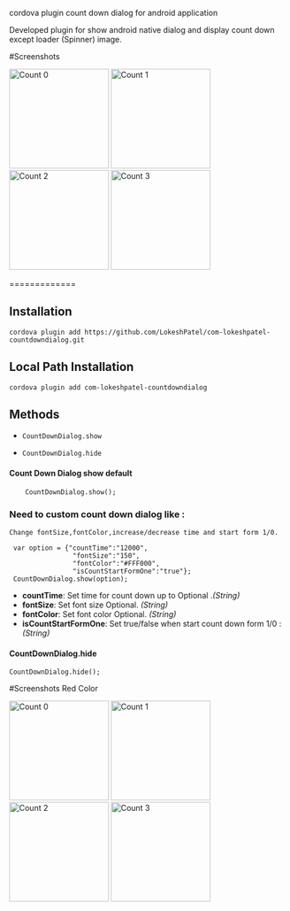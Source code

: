 
cordova plugin count down dialog for android application

 Developed plugin for show android native dialog and display count down except loader (Spinner) image.

#Screenshots

<img src="https://dl.dropboxusercontent.com/s/dsyxioyr0znul7u/greenImage0.png?dl=0" alt="Count 0" width="180">
<img src="https://dl.dropboxusercontent.com/s/hi7dd67fritlovl/greenImage1.png?dl=0" alt="Count 1" width="180">
<img src="https://dl.dropboxusercontent.com/s/8y65sbasfcy9xf9/greenImage2.png?dl=0" alt="Count 2" width="180">
<img src="https://dl.dropboxusercontent.com/s/kljsbhdu38spy81/greenImage3.png?dl=0" alt="Count 3" width="180">

=============

## Installation

```
cordova plugin add https://github.com/LokeshPatel/com-lokeshpatel-countdowndialog.git

```

## Local Path Installation

```
cordova plugin add com-lokeshpatel-countdowndialog

```
## Methods
- `CountDownDialog.show`

- `CountDownDialog.hide`

#### Count Down Dialog show default
 ```
     CountDownDialog.show();
```
### Need to custom count down dialog like :
    Change fontSize,fontColor,increase/decrease time and start form 1/0.
```
 var option = {"countTime":"12000",
                "fontSize":"150",
                "fontColor":"#FFF000",
                "isCountStartFormOne":"true"};
 CountDownDialog.show(option);

```
- __countTime__: Set time for count down up to  Optional ._(String)_
- __fontSize__: Set font size Optional. _(String)_
- __fontColor__: Set font color Optional. _(String)_
- __isCountStartFormOne__: Set true/false when start count down form 1/0 : _(String)_

#### CountDownDialog.hide

    CountDownDialog.hide();
    

#Screenshots Red Color

<img src="https://dl.dropboxusercontent.com/s/6z12p5z2bpctvks/redImage1.png?dl=0" alt="Count 0" width="180">
<img src="https://dl.dropboxusercontent.com/s/vvpaqcuu7uh0qwc/redImage2.png?dl=0" alt="Count 1" width="180">
<img src="https://dl.dropboxusercontent.com/s/pq4pk56gr3g2mcw/redImage3.png?dl=0" alt="Count 2" width="180">
<img src="https://dl.dropboxusercontent.com/s/2rytz6iatxysrzq/redImage4.png?dl=0" alt="Count 3" width="180">
